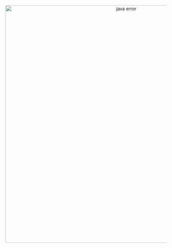 <div align="center">
  <img width="740" alt="java error" src="https://github.com/Kickblip/cs-164/assets/54160850/80fe9883-1b4d-43a7-9bd1-d9eef09abca4" style="max-width: 100%; height: auto;">
</div>

